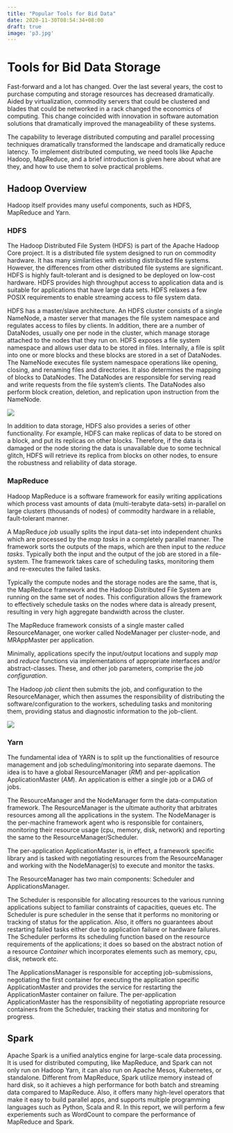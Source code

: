 ```yaml
---
title: "Popular Tools for Bid Data"
date: 2020-11-30T08:54:34+08:00
draft: true
image: 'p3.jpg'
---
```


# Tools for Bid Data Storage

Fast-forward and a lot has changed. Over the last several years, the cost to purchase computing and storage resources has decreased dramatically. Aided by virtualization, commodity servers that could be clustered and blades that could be networked in a rack changed the economics of computing. This change coincided with innovation in software automation solutions that dramatically improved the manageability of these systems.

The capability to leverage distributed computing and parallel processing techniques dramatically transformed the landscape and dramatically reduce latency. To implement distributed computing, we need tools like Apache Hadoop, MapReduce, and a brief introduction is given here about what are they, and how to use them to solve practical problems.

## Hadoop Overview

Hadoop itself provides many useful components, such as HDFS, MapReduce and Yarn. 



### HDFS

The Hadoop Distributed File System (HDFS) is part of the Apache Hadoop Core project. It is a distributed file system designed to run on commodity hardware. It has many similarities with existing distributed file systems. However, the differences from other distributed file systems are significant. HDFS is highly fault-tolerant and is designed to be deployed on low-cost hardware. HDFS provides high throughput access to application data and is suitable for applications that have large data sets. HDFS relaxes a few POSIX requirements to enable streaming access to file system data. 

HDFS has a master/slave architecture. An HDFS cluster consists of a single NameNode, a master server that manages the file system namespace and regulates access to files by clients. In addition, there are a number of DataNodes, usually one per node in the cluster, which manage storage attached to the nodes that they run on. HDFS exposes a file system namespace and allows user data to be stored in files. Internally, a file is split into one or more blocks and these blocks are stored in a set of DataNodes. The NameNode executes file system namespace operations like opening, closing, and renaming files and directories. It also determines the mapping of blocks to DataNodes. The DataNodes are responsible for serving read and write requests from the file system’s clients. The DataNodes also perform block creation, deletion, and replication upon instruction from the NameNode.

![](/p1.png)

In addition to data storage, HDFS also provides a series of other functionality. For example, HDFS can make replicas of data to be stored on a block, and put its replicas on other blocks. Therefore, if the data is damaged or the node storing the data is unavailable due to some technical glitch, HDFS will retrieve its replica from blocks on other nodes, to ensure the robustness and reliability of data storage. 



### MapReduce

Hadoop MapReduce is a software framework for easily writing applications which process vast amounts of data (multi-terabyte data-sets) in-parallel on large clusters (thousands of nodes) of commodity hardware in a reliable, fault-tolerant manner.

A MapReduce *job* usually splits the input data-set into independent chunks which are processed by the *map tasks* in a completely parallel manner. The framework sorts the outputs of the maps, which are then input to the *reduce tasks*. Typically both the input and the output of the job are stored in a file-system. The framework takes care of scheduling tasks, monitoring them and re-executes the failed tasks.

Typically the compute nodes and the storage nodes are the same, that is, the MapReduce framework and the Hadoop Distributed File System are running on the same set of nodes. This configuration allows the framework to effectively schedule tasks on the nodes where data is already present, resulting in very high aggregate bandwidth across the cluster.

The MapReduce framework consists of a single master called ResourceManager, one worker called NodeManager per cluster-node, and MRAppMaster per application.

Minimally, applications specify the input/output locations and supply *map* and *reduce* functions via implementations of appropriate interfaces and/or abstract-classes. These, and other job parameters, comprise the *job configuration*.

The Hadoop *job client* then submits the job, and configuration to the ResourceManager, which then assumes the responsibility of distributing the software/configuration to the workers, scheduling tasks and monitoring them, providing status and diagnostic information to the job-client.

![](/p8.png)

### Yarn

The fundamental idea of YARN is to split up the functionalities of resource management and job scheduling/monitoring into separate daemons. The idea is to have a global ResourceManager (*RM*) and per-application ApplicationMaster (*AM*). An application is either a single job or a DAG of jobs.

The ResourceManager and the NodeManager form the data-computation framework. The ResourceManager is the ultimate authority that arbitrates resources among all the applications in the system. The NodeManager is the per-machine framework agent who is responsible for containers, monitoring their resource usage (cpu, memory, disk, network) and reporting the same to the ResourceManager/Scheduler.

The per-application ApplicationMaster is, in effect, a framework specific library and is tasked with negotiating resources from the ResourceManager and working with the NodeManager(s) to execute and monitor the tasks.

The ResourceManager has two main components: Scheduler and ApplicationsManager.

The Scheduler is responsible for allocating resources to the various running applications subject to familiar constraints of capacities, queues etc. The Scheduler is pure scheduler in the sense that it performs no monitoring or tracking of status for the application. Also, it offers no guarantees about restarting failed tasks either due to application failure or hardware failures. The Scheduler performs its scheduling function based on the resource requirements of the applications; it does so based on the abstract notion of a resource *Container* which incorporates elements such as memory, cpu, disk, network etc.

The ApplicationsManager is responsible for accepting job-submissions, negotiating the first container for executing the application specific ApplicationMaster and provides the service for restarting the ApplicationMaster container on failure. The per-application ApplicationMaster has the responsibility of negotiating appropriate resource containers from the Scheduler, tracking their status and monitoring for progress.


## Spark

Apache Spark is a unified analytics engine for large-scale data processing. It is used for distributed computing, like MapReduce, and Spark can not only run on Hadoop Yarn, it can also run on Apache Mesos, Kubernetes, or standalone. Different from MapReduce, Spark utilize memory instead of hard disk, so it achieves a high performance for both batch and streaming data compared to MapReduce. Also, it offers many high-level operators that make it easy to build parallel apps, and supports multiple programming languages such as Python, Scala and R. In this report, we will perform a few experiements such as WordCount to compare the performance of MapReduce and Spark.